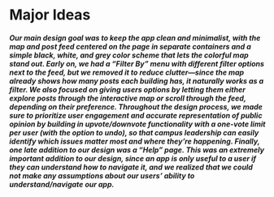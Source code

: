 # Major Ideas

##### Our main design goal was to keep the app clean and minimalist, with the map and post feed centered on the page in separate containers and a simple black, white, and grey color scheme that lets the colorful map stand out. Early on, we had a “Filter By” menu with different filter options next to the feed, but we removed it to reduce clutter—since the map already shows how many posts each building has, it naturally works as a filter. We also focused on giving users options by letting them either explore posts through the interactive map or scroll through the feed, depending on their preference. Throughout the design process, we made sure to prioritize user engagement and accurate representation of public opinion by building in upvote/downvote functionality with a one-vote limit per user (with the option to undo), so that campus leadership can easily identify which issues matter most and where they’re happening. Finally, one late addition to our design was a “Help” page. This was an extremely important addition to our design, since an app is only useful to a user if they can understand how to navigate it, and we realized that we could not make any assumptions about our users’ ability to understand/navigate our app.